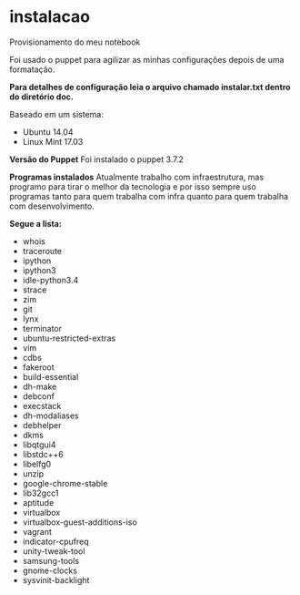 # instalacao
Provisionamento do meu notebook

Foi usado o puppet para agilizar as minhas configurações depois de uma formatação.

**Para detalhes de configuração leia o arquivo chamado instalar.txt dentro do diretório doc.**

Baseado em um sistema:

* Ubuntu 14.04
* Linux Mint 17.03

**Versão do Puppet**
Foi instalado o puppet 3.7.2

**Programas instalados**
Atualmente trabalho com infraestrutura, mas programo para tirar o melhor da tecnologia e por isso sempre uso programas tanto para quem trabalha com infra quanto para quem trabalha com desenvolvimento.

**Segue a lista:**

* whois
* traceroute
* ipython
* ipython3
* idle-python3.4
* strace
* zim
* git
* lynx
* terminator
* ubuntu-restricted-extras
* vim
* cdbs
* fakeroot
* build-essential
* dh-make
* debconf
* execstack
* dh-modaliases
* debhelper
* dkms
* libqtgui4
* libstdc++6
* libelfg0
* unzip
* google-chrome-stable
* lib32gcc1
* aptitude
* virtualbox
* virtualbox-guest-additions-iso
* vagrant
* indicator-cpufreq
* unity-tweak-tool
* samsung-tools
* gnome-clocks
* sysvinit-backlight
